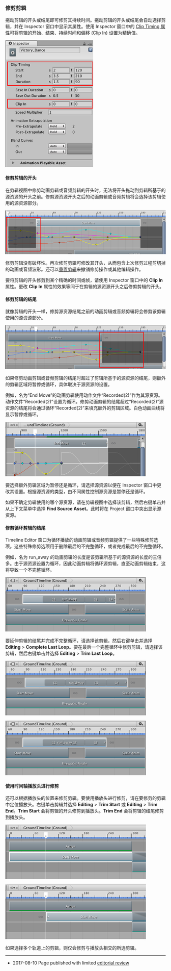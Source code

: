 ### 修剪剪辑

拖动剪辑的开头或结尾即可修剪其持续时间。拖动剪辑的开头或结尾会自动选择剪辑，并在 Inspector 窗口中显示其属性。使用 Inspector 窗口中的 [Clip Timing 属性](script-EditorClip.html)可将剪辑的开始、结束、持续时间和偏移 (Clip In) 设置为精确值。

![通过在 Inspector 窗口中调整剪辑的 Start、End、Duration 和 Clip In 属性来定位和修剪剪辑](../uploads/Main/timeline_inspector_clip_timing.png)

#### 修剪剪辑的开头

在剪辑视图中修剪动画剪辑或音频剪辑的开头时，无法将开头拖动到剪辑所基于的源资源的开头之前。修剪源资源开头之后的动画剪辑或音频剪辑将会选择该剪辑使用的源资源部分。

![修剪动画剪辑的开头将会选择该剪辑使用的关键动画部分。](../uploads/Main/timeline_clip_trim_start_keys.png)

修剪剪辑没有破坏性。再次修剪剪辑可修改其开头，从而包含上次修剪过程剪切掉的动画或音频波形。还可以[重置剪辑](TimelineResettingClips.html)来撤销修剪操作或其他编辑操作。

要将剪辑的开头修剪到某个精确的时间或帧，请使用 Inspector 窗口中的 __Clip In__ 属性。更改 __Clip In__ 属性的效果等同于在剪辑的源资源开头之后修剪剪辑的开头。

#### 修剪剪辑的结尾

就像剪辑的开头一样，修剪源资源结尾之前的动画剪辑或音频剪辑将会修剪该剪辑使用的源资源部分。

![修剪动画剪辑的结尾将会修剪其关键动画](../uploads/Main/timeline_clip_trim_end_keys.png)

如果修剪动画剪辑或音频剪辑的结尾时超过了剪辑所基于的源资源的结尾，则额外的剪辑区域将暂停或循环，具体取决于源资源的设置。

例如，名为“End Move”的动画剪辑使用动作文件“Recorded(2)”作为其源资源。动作文件“Recorded(2)”设置为循环。修剪动画剪辑的结尾超过“Recorded(2)”源资源的结尾将会通过循环“Recorded(2)”来填充额外的剪辑区域。白色动画曲线将显示暂停或循环。

![白色动画曲线会指示额外剪辑区域暂停或循环数据（具体取决于源资源）](../uploads/Main/timeline_clip_trim_loop.png)

要选择额外剪辑区域为暂停还是循环，请选择源资源以便在 Inspector 窗口中更改其设置。根据源资源的类型，由不同属性控制源资源是暂停还是循环。

如果不确定剪辑使用的哪个源资源，请在剪辑视图中选择该剪辑，然后右键单击并从上下文菜单中选择 __Find Source Asset__。此时将在 Project 窗口中突出显示源资源。

#### 修剪循环剪辑的结尾

Timeline Editor 窗口为循环播放的动画剪辑或音频剪辑提供了一些特殊修剪选项。这些特殊修剪选项用于删除最后的不完整循环，或者完成最后的不完整循环。

例如，名为 run_away 的动画剪辑的长度是该剪辑所基于的源资源的长度的三倍多。由于源资源设置为循环，因此动画剪辑将循环源剪辑，直至动画剪辑结束，这将导致一个不完整循环。

![L1、L2 和 L3 表示完整循环。剪辑结束时，第四次循环 L4 只进行了一部分。](../uploads/Main/timeline_last_loop_before.png)

要延伸剪辑的结尾并完成不完整循环，请选择该剪辑，然后右键单击并选择 __Editing__ > __Complete Last Loop__。要在最后一个完整循环中修剪剪辑，请选择该剪辑，然后右键单击并选择 __Editing__ > __Trim Last Loop__。

![选择 Editing > Complete Last Loop 产生的结果](../uploads/Main/timeline_last_loop_complete.png)

![选择 Editing > Trim Last Loop 产生的结果](../uploads/Main/timeline_last_loop_trim.png)

#### 使用时间轴播放头进行修剪

还可以根据播放头的位置来修剪剪辑。要使用播放头进行修剪，请在要修剪的剪辑中定位播放头。右键单击剪辑并选择 __Editing__ > __Trim Start__ 或 __Editing__ > __Trim End__。__Trim Start__ 会将剪辑的开头修剪到播放头。__Trim End__ 会将剪辑的结尾修剪到播放头。

![在剪辑中移动时间轴播放头](../uploads/Main/timeline_playhead_trim_before.png)

![右键单击并选择 Editing > Trim Start 将剪辑的开头修剪到播放头](../uploads/Main/timeline_playhead_trim_after.png)

如果选择多个轨道上的剪辑，则仅会修剪与播放头相交的所选剪辑。

---
* <span class="page-edit">2017-08-10  Page published with limited [editorial review](DocumentationEditorialReview.html)
</span>
